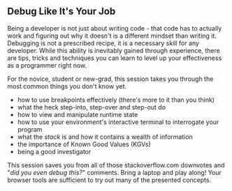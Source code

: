 ## Debug Like It's Your Job

Being a developer is not just about writing code - that code has to actually work and figuring out why it doesn't
is a different mindset than writing it. Debugging is not a prescribed recipe, it is a necessary 
skill for any developer. While this ability is inevitably gained through experience, there are tips, tricks 
and techniques you can learn to level up your effectiveness as a programmer right now. 

For the novice, student or new-grad, this session takes you through the most common things you don't know yet.

* how to use breakpoints effectively (there's more to it than you think)
* what the heck step-into, step-over and step-out do
* how to view and manipulate runtime state
* how to use your environment's interactive terminal to interrogate your program
* what the *stack* is and how it contains a wealth of information
* the importance of Known Good Values (KGVs)
* being a good investigator

This session saves you from all of those stackoverflow.com downvotes and "*did you even debug this?*" comments.
Bring a laptop and play along! Your browser tools are sufficient to try out many of the presented concepts.


